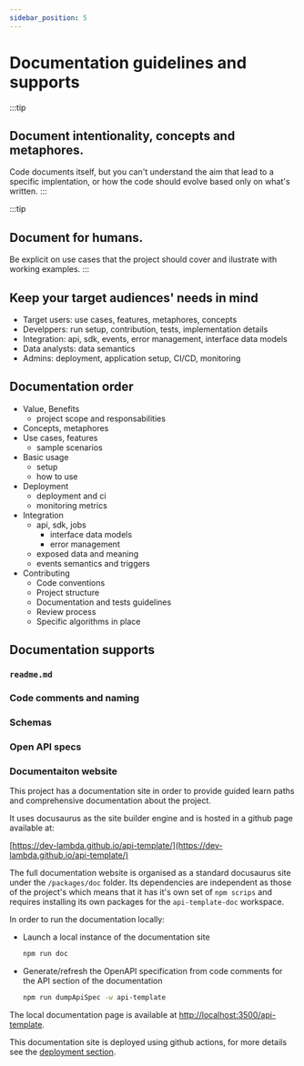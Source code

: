 ```yaml
---
sidebar_position: 5
---
```


# Documentation guidelines and supports

:::tip

## Document intentionality, concepts and metaphores.

Code documents itself, but you can't understand the aim that lead to a specific implentation, or how the code should evolve based only on what's written.
:::

:::tip

## Document for humans.

Be explicit on use cases that the project should cover and ilustrate with working examples.
:::

## Keep your target audiences' needs in mind

- Target users: use cases, features, metaphores, concepts
- Develppers: run setup, contribution, tests, implementation details
- Integration: api, sdk, events, error management, interface data models
- Data analysts: data semantics
- Admins: deployment, application setup, CI/CD, monitoring

## Documentation order

- Value, Benefits
  - project scope and responsabilities
- Concepts, metaphores
- Use cases, features
  - sample scenarios
- Basic usage
  - setup
  - how to use
- Deployment
  - deployment and ci
  - monitoring metrics
- Integration
  - api, sdk, jobs
    - interface data models
    - error management
  - exposed data and meaning
  - events semantics and triggers
- Contributing
  - Code conventions
  - Project structure
  - Documentation and tests guidelines
  - Review process
  - Specific algorithms in place

## Documentation supports

### `readme.md`

### Code comments and naming

### Schemas

### Open API specs

### Documentaiton website

This project has a documentation site in order to provide guided learn paths and comprehensive documentation about the project.

It uses docusaurus as the site builder engine and is hosted in a github page available at:

[https://dev-lambda.github.io/api-template/](https://dev-lambda.github.io/api-template/)

The full documentation website is organised as a standard docusaurus site under the `/packages/doc` folder. Its dependencies are independent as those of the project's which means that it has it's own set of `npm scrips` and requires installing its own packages for the `api-template-doc` workspace.

In order to run the documentation locally:

- Launch a local instance of the documentation site

  ```sh title="In the project root folder"
  npm run doc
  ```

- Generate/refresh the OpenAPI specification from code comments for the API section of the documentation

  ```sh title="In the project root folder"
  npm run dumpApiSpec -w api-template
  ```

The local documentation page is available at [http://localhost:3500/api-template](http://localhost:3500/api-template).

This documentation site is deployed using github actions, for more details see the [deployment section](deployment#publish-documentation-website-to-gh-pages).
